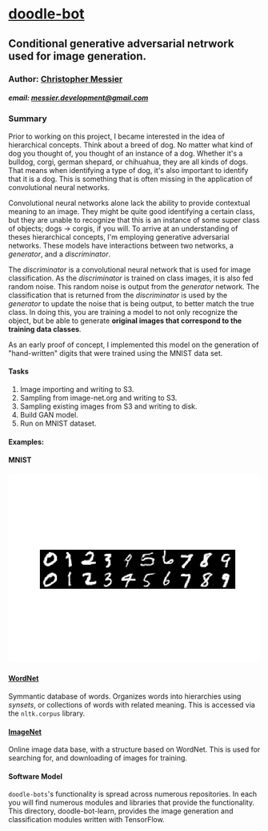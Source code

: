 # [doodle-bot](https://github.com/messiest/doodle-bot)
## Conditional generative adversarial netrwork used for image generation.

### Author: [Christopher Messier](messiest.github.io/)
##### email: [messier.development@gmail.com]()

### Summary
Prior to working on this project, I became interested in the idea of hierarchical concepts.
Think about a breed of dog.
No matter what kind of dog you thought of, you thought of an instance of a dog.
Whether it's a bulldog, corgi, german shepard, or chihuahua, they are all kinds of dogs.
That means when identifying a type of dog, it's also important to identify that it is a dog.
This is something that is often missing in the application of convolutional neural networks.

Convolutional neural networks alone lack the ability to provide contextual meaning to an image.
They might be quite good identifying a certain class, but they are unable to recognize that this is an instance of some super class of objects; dogs $\to$ corgis, if you will.
To arrive at an understanding of theses hierarchical concepts, I'm employing generative adversarial networks.
These models have interactions between two networks, a _generator_, and a _discriminator_.

The _discriminator_ is a convolutional neural network that is used for image classification.
As the _discriminator_ is trained on class images, it is also fed random noise.
This random noise is output from the _generator_ network.
The classification that is returned from the _discriminator_ is used by the _generator_ to update the noise that is being output, to better match the true class.
In doing this, you are training a model to not only recognize the object, but be able to generate __original images that correspond to the training data classes__.

As an early proof of concept, I implemented this model on the generation of "hand-written" digits that were trained using the MNIST data set.

#### Tasks
1. Image importing and writing to S3.
2. Sampling from image-net.org and writing to S3.
3. Sampling existing images from S3 and writing to disk.
4. Build GAN model.
5. Run on MNIST dataset.

#### Examples:

#### MNIST
![alt text](https://github.com/messiest/doodle-bot-learn/blob/master/examples/example_1.png "Logo Title Text 1")


#### [WordNet](http://www.nltk.org/howto/wordnet.html)
Symmantic database of words. Organizes words into hierarchies using _synsets_, or collections of words with related meaning.
This is accessed via the `nltk.corpus` library.


#### [ImageNet](https://image-net.org)
Online image data base, with a structure based on WordNet.
This is used for searching for, and downloading of images for training.


#### Software Model
`doodle-bots`'s functionality is spread across numerous repositories.
In each you will find numerous modules and libraries that provide the functionality.
This directory, doodle-bot-learn, provides the image generation and classification modules written with TensorFlow.

